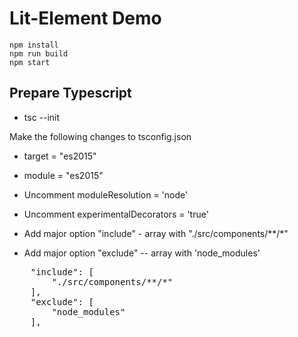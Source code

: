 # Lit-Element Demo

```
npm install
npm run build
npm start
```

## Prepare Typescript

* tsc --init

Make the following changes to tsconfig.json

* target = "es2015"
* module = "es2015"
* Uncomment moduleResolution = 'node'
* Uncomment experimentalDecorators = 'true'

* Add major option "include" - array with "./src/components/**/*"
* Add major option "exclude" -- array with 'node_modules'

<pre>
    "include": [
        "./src/components/**/*"
    ],
    "exclude": [
        "node_modules"
    ],
</pre>